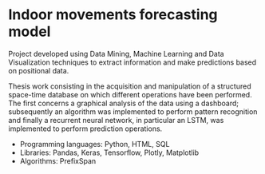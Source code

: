 # Indoor movements forecasting model
Project developed using Data Mining, Machine Learning and Data Visualization techniques to extract information and make predictions based on positional data.

Thesis work consisting in the acquisition and manipulation of a structured space-time database on which different operations have been performed. The first concerns a graphical analysis of the data using a dashboard; subsequently an algorithm was implemented to perform pattern recognition and finally a recurrent neural network, in particular an LSTM, was implemented to perform prediction operations.

- Programming languages: Python, HTML, SQL
- Libraries: Pandas, Keras, Tensorflow, Plotly, Matplotlib
- Algorithms: PrefixSpan

